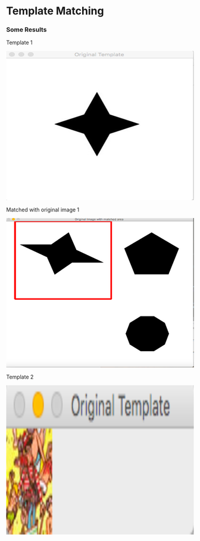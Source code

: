 # Template Matching

### Some Results


Template 1

<img src="https://github.com/imsanjoykb/Bunch-of-Computer-Vision-Projects/blob/master/TemplateMatching/Example%20-%20Template%201.png" alt="" data-canonical-src="https://github.com/imsanjoykb/Bunch-of-Computer-Vision-Projects/blob/master/TemplateMatching/Example%20-%20Template%201.png" width="600" height="400" />

Matched with original image 1

<img src="https://github.com/imsanjoykb/Bunch-of-Computer-Vision-Projects/blob/master/TemplateMatching/Example%20-%20Matched%201.png" alt="" data-canonical-src="https://github.com/imsanjoykb/Bunch-of-Computer-Vision-Projects/blob/master/TemplateMatching/Example%20-%20Matched%201.png" width="600" height="400" />



Template 2

<img src="https://github.com/imsanjoykb/Bunch-of-Computer-Vision-Projects/blob/master/TemplateMatching/Example%20-%20Template%202.png" alt="" data-canonical-src="https://github.com/imsanjoykb/Bunch-of-Computer-Vision-Projects/blob/master/TemplateMatching/Example%20-%20Template%202.png" width="600" height="400" />


